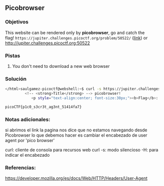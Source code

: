## Picobrowser

### Objetivos 
This website can be rendered only by **picobrowser**, go and catch the flag! `https://jupiter.challenges.picoctf.org/problem/50522/` ([link](https://jupiter.challenges.picoctf.org/problem/50522/)) or http://jupiter.challenges.picoctf.org:50522

### Pistas
1. You don't need to download a new web browser

### Solución 

``` bash
</html>saulgamez-picoctf@webshell:~$ curl -s https://jupiter.challenges.picoctfoblem/50522/flag -H 'User-Agent: picobrowser' | grep pico
         <!-- <strong>Title</strong> --> picobrowser!
            <p style="text-align:center; font-size:30px;"><b>Flag</b>: <code>picoCTF{p1c0_s3cr3t_ag3nt_51414fa7}</code></p>

picoCTF{p1c0_s3cr3t_ag3nt_51414fa7}
```

### Notas adicionales:

si abrimos el link la pagina nos dice que no estamos navegando desde Picobrowser
lo que debemos hacer es cambiar el encabezado de user agent por 'pico browser'

curl: cliente de consola para recursos web
curl -s: modo silencioso
-H: para indicar el encabezado

### Referencias:
https://developer.mozilla.org/es/docs/Web/HTTP/Headers/User-Agent